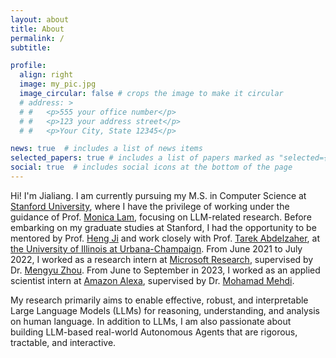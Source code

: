 ```yaml
---
layout: about
title: About
permalink: /
subtitle: 

profile:
  align: right
  image: my_pic.jpg
  image_circular: false # crops the image to make it circular
  # address: >
  # #   <p>555 your office number</p>
  # #   <p>123 your address street</p>
  # #   <p>Your City, State 12345</p>

news: true  # includes a list of news items
selected_papers: true # includes a list of papers marked as "selected={true}"
social: true  # includes social icons at the bottom of the page
---
```


Hi! I'm Jialiang. I am currently pursuing my M.S. in Computer Science at [Stanford University](https://cs.stanford.edu/), where I have the privilege of working under the guidance of Prof. [Monica Lam](https://suif.stanford.edu/~lam/), focusing on LLM-related research. Before embarking on my graduate studies at Stanford, I had the opportunity to be mentored by Prof. [Heng Ji](http://blender.cs.illinois.edu/hengji.html) and work closely with Prof. [Tarek Abdelzaher](https://abdelzaher.cs.illinois.edu/), at [the University of Illinois at Urbana-Champaign](https://illinois.edu/). From June 2021 to July 2022, I worked as a research intern at [Microsoft Research](https://www.microsoft.com/en-us/research/lab/microsoft-research-asia/), supervised by Dr. [Mengyu Zhou](https://www.microsoft.com/en-us/research/people/mezho/). From June to September in 2023, I worked as an applied scientist intern at [Amazon Alexa](https://www.amazon.jobs/en/business_categories/alexa-and-amazon-devices), supervised by Dr. [Mohamad Mehdi](https://www.linkedin.com/in/mehdimohamad/).

My research primarily aims to enable effective, robust, and interpretable Large Language Models (LLMs) for reasoning, understanding, and analysis on human language. In addition to LLMs, I am also passionate about building LLM-based real-world Autonomous Agents that are rigorous, tractable, and interactive.
